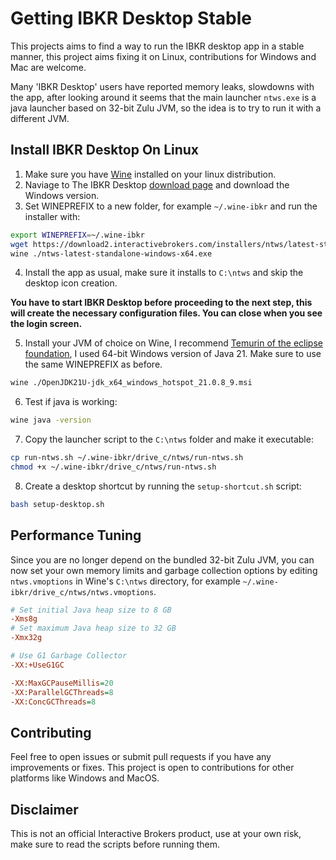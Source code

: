 # Getting IBKR Desktop Stable

This projects aims to find a way to run the IBKR desktop app in a stable manner, this project aims fixing it on Linux, contributions for Windows and Mac are welcome.

Many 'IBKR Desktop' users have reported memory leaks, slowdowns with the app, after looking around it seems that the main launcher `ntws.exe` is a java launcher based on 32-bit Zulu JVM, so the idea is to try to run it with a different JVM.

## Install IBKR Desktop On Linux

1. Make sure you have [Wine](https://gitlab.winehq.org/wine/wine/-/wikis/Download) installed on your linux distribution.
2. Naviage to The IBKR Desktop [download page](https://www.interactivebrokers.com/en/trading/ibkr-desktop-download.php) and download the Windows version.
3. Set WINEPREFIX to a new folder, for example `~/.wine-ibkr` and run the installer with:

```sh
export WINEPREFIX=~/.wine-ibkr
wget https://download2.interactivebrokers.com/installers/ntws/latest-standalone/ntws-latest-standalone-windows-x64.exe
wine ./ntws-latest-standalone-windows-x64.exe
```

4. Install the app as usual, make sure it installs to `C:\ntws` and skip the desktop icon creation.

**You have to start IBKR Desktop before proceeding to the next step, this will create the necessary configuration files. You can close when you see the login screen.**

5. Install your JVM of choice on Wine, I recommend [Temurin of the eclipse foundation](https://adoptium.net/temurin/releases), I used 64-bit Windows version of Java 21. Make sure to use the same WINEPREFIX as before.

```sh
wine ./OpenJDK21U-jdk_x64_windows_hotspot_21.0.8_9.msi
```

6. Test if java is working:

```sh
wine java -version
```

7. Copy the launcher script to the `C:\ntws` folder and make it executable:

```sh
cp run-ntws.sh ~/.wine-ibkr/drive_c/ntws/run-ntws.sh
chmod +x ~/.wine-ibkr/drive_c/ntws/run-ntws.sh
```

8. Create a desktop shortcut by running the `setup-shortcut.sh` script:

```sh
bash setup-desktop.sh
```

## Performance Tuning

Since you are no longer depend on the bundled 32-bit Zulu JVM, you can now set your own memory limits and garbage collection options by editing `ntws.vmoptions` in Wine's `C:\ntws` directory, for example `~/.wine-ibkr/drive_c/ntws/ntws.vmoptions`.

```ini
# Set initial Java heap size to 8 GB
-Xms8g
# Set maximum Java heap size to 32 GB
-Xmx32g

# Use G1 Garbage Collector
-XX:+UseG1GC

-XX:MaxGCPauseMillis=20
-XX:ParallelGCThreads=8
-XX:ConcGCThreads=8
```

## Contributing

Feel free to open issues or submit pull requests if you have any improvements or fixes.
This project is open to contributions for other platforms like Windows and MacOS.

## Disclaimer

This is not an official Interactive Brokers product, use at your own risk, make sure to read the scripts before running them.
